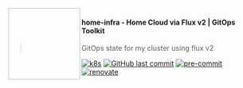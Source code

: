  <img sr c="https://camo.githubusercontent.com/bd0df216af51c1525f14e62155608e448562cb4033554e001a0ac2009e545aec/68747470733a2f2f726173706265726e657465732e6769746875622e696f2f696d672f6c6f676f2e737667" align="left" width="144px" height="144px"/>

#### home-infra - Home Cloud via Flux v2 | GitOps Toolkit

> GitOps state for my cluster using flux v2

[![k8s](https://img.shields.io/badge/k8s-v1.27.1-green?style=flat-square)](https://k8s.io/)
[![GitHub last commit](https://img.shields.io/github/last-commit/mgueye01/home-ops?style=flat-square)](https://github.com/mgueye01/home-ops/commits/main)
[![pre-commit](https://img.shields.io/badge/pre--commit-enabled-brightgreen?logo=pre-commit&logoColor=white&style=for-the-badge?style=flat-square)](https://github.com/pre-commit/pre-commit)
[![renovate](https://img.shields.io/badge/renovate-enabled-brightgreen?style=flat-square&logo=renovatebot&logoColor=white)](https://github.com/renovatebot/renovate)

<br />
